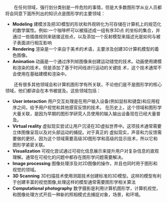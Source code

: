 
&emsp;&emsp;在任何领域，强行划分类别是一件危险的事情，但是大多数图形学从业人员都将会同意下面所列出的知识点是图形学的主要领域：
-  __Modeling__ 建模涉及把3D模型的形状和外观转化为可存储在计算机上的规范化的数学属性。例如:一个咖啡杯可以被描述成一组有序3D点
的坐标的集合，并通过一些插值规则来链接这些点，以及添加一个反射模型来描述光是如何与被子表面进行相互影响
- __Rendering__ 渲染是一个来自于美术的术语，主要涉及创建3D计算机模型的着色图像。
- __Animation__ 动画是一个通过序列帧图像来创建运动错觉的技术。动画使用建模和渲染的技术，但是添加了基于时间线进行运动的关键技
术，这个技术通常不会使用在基础建模和渲染中。

&emsp;&emsp;还有很多其他领域会和计算机图形学有所关联，不论他们是不是图形学的核心领域，他们都讲会在本书被提及。这些领域包括：

- __User interaction__ 用户交互处理是在用户输入设备(例如鼠标和键盘)和应用程序之间，给予用户视觉和其他感官反馈的技术。
在历史上，这个领域和图形学大量关联，是因为早期的图形学研究人员使用的输入输出设备现在已经大量普及。
- __Virtual reality__ 虚拟现实尝试让用户沉浸在3D虚拟世界中。这项技术通常需要立体图像呈现以及对头部运动的捕捉。对于真正的
虚拟现实，声音和力反馈需要做的更好。因为这个领域需要高级3D图形学和高级的显示技术，所以它和图形学紧密关联。
- __Visualization__ 可视化尝试通过可视化信息展示来提升用户对复杂信息的直观理解。通常在可视化的问题中都存在图形学问题需要解决。
- __Image processing__ 图像处理涉及对2D图像的操作，并且也同时用于图形和视觉的领域。
- __3D Scanning__ 3D扫描技术使用测距技术创建标准的3D模型。这样的模型有利于创建丰富的视觉图像,处理这样的模型通常需要图形学相关算法
- __Computational photography__ 数字摄影是利用计算机图形学，计算机视觉，和图像处理方式开启一种新的照相模式去捕捉对象，场景，和环境。